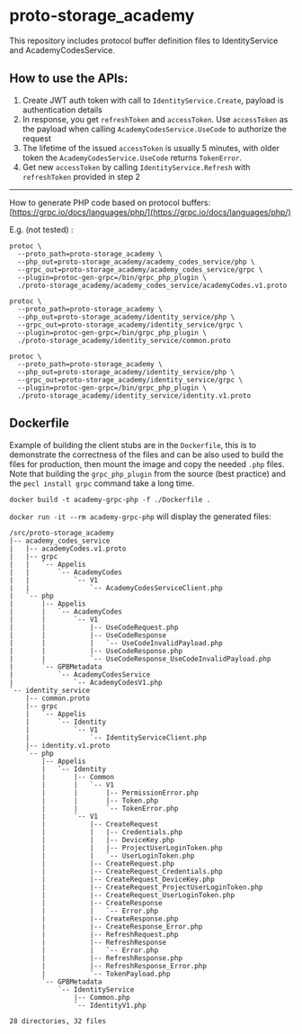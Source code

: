 # proto-storage_academy

This repository includes protocol buffer definition files to IdentityService and AcademyCodesService.

## How to use the APIs:
1. Create JWT auth token with call to `IdentityService.Create`, payload is authentication details
2. In response, you get `refreshToken` and `accessToken`. Use `accessToken` as the payload when calling `AcademyCodesService.UseCode` to authorize the request
3. The lifetime of the issued `accessToken` is usually 5 minutes, with older token the `AcademyCodesService.UseCode` returns `TokenError`.
4. Get new `accessToken` by calling `IdentityService.Refresh` with `refreshToken` provided in step 2

---

How to generate PHP code based on protocol buffers:
[https://grpc.io/docs/languages/php/](https://grpc.io/docs/languages/php/)

E.g. (not tested) :
```
protoc \
  --proto_path=proto-storage_academy \
  --php_out=proto-storage_academy/academy_codes_service/php \
  --grpc_out=proto-storage_academy/academy_codes_service/grpc \
  --plugin=protoc-gen-grpc=/bin/grpc_php_plugin \
  ./proto-storage_academy/academy_codes_service/academyCodes.v1.proto

protoc \
  --proto_path=proto-storage_academy \
  --php_out=proto-storage_academy/identity_service/php \
  --grpc_out=proto-storage_academy/identity_service/grpc \
  --plugin=protoc-gen-grpc=/bin/grpc_php_plugin \
  ./proto-storage_academy/identity_service/common.proto

protoc \
  --proto_path=proto-storage_academy \
  --php_out=proto-storage_academy/identity_service/php \
  --grpc_out=proto-storage_academy/identity_service/grpc \
  --plugin=protoc-gen-grpc=/bin/grpc_php_plugin \
  ./proto-storage_academy/identity_service/identity.v1.proto
```

## Dockerfile
Example of building the client stubs are in the `Dockerfile`, this is to
demonstrate the correctness of the files and can be also used to build the files
for production, then mount the image and copy the needed `.php` files.
Note that building the `grpc_php_plugin` from the source (best practice)
and the `pecl install grpc` command take a long time.

`docker build -t academy-grpc-php -f ./Dockerfile .`

`docker run -it --rm academy-grpc-php` will display the generated files:

```
/src/proto-storage_academy
|-- academy_codes_service
|   |-- academyCodes.v1.proto
|   |-- grpc
|   |   `-- Appelis
|   |       `-- AcademyCodes
|   |           `-- V1
|   |               `-- AcademyCodesServiceClient.php
|   `-- php
|       |-- Appelis
|       |   `-- AcademyCodes
|       |       `-- V1
|       |           |-- UseCodeRequest.php
|       |           |-- UseCodeResponse
|       |           |   `-- UseCodeInvalidPayload.php
|       |           |-- UseCodeResponse.php
|       |           `-- UseCodeResponse_UseCodeInvalidPayload.php
|       `-- GPBMetadata
|           `-- AcademyCodesService
|               `-- AcademyCodesV1.php
`-- identity_service
    |-- common.proto
    |-- grpc
    |   `-- Appelis
    |       `-- Identity
    |           `-- V1
    |               `-- IdentityServiceClient.php
    |-- identity.v1.proto
    `-- php
        |-- Appelis
        |   `-- Identity
        |       |-- Common
        |       |   `-- V1
        |       |       |-- PermissionError.php
        |       |       |-- Token.php
        |       |       `-- TokenError.php
        |       `-- V1
        |           |-- CreateRequest
        |           |   |-- Credentials.php
        |           |   |-- DeviceKey.php
        |           |   |-- ProjectUserLoginToken.php
        |           |   `-- UserLoginToken.php
        |           |-- CreateRequest.php
        |           |-- CreateRequest_Credentials.php
        |           |-- CreateRequest_DeviceKey.php
        |           |-- CreateRequest_ProjectUserLoginToken.php
        |           |-- CreateRequest_UserLoginToken.php
        |           |-- CreateResponse
        |           |   `-- Error.php
        |           |-- CreateResponse.php
        |           |-- CreateResponse_Error.php
        |           |-- RefreshRequest.php
        |           |-- RefreshResponse
        |           |   `-- Error.php
        |           |-- RefreshResponse.php
        |           |-- RefreshResponse_Error.php
        |           `-- TokenPayload.php
        `-- GPBMetadata
            `-- IdentityService
                |-- Common.php
                `-- IdentityV1.php

28 directories, 32 files
```

